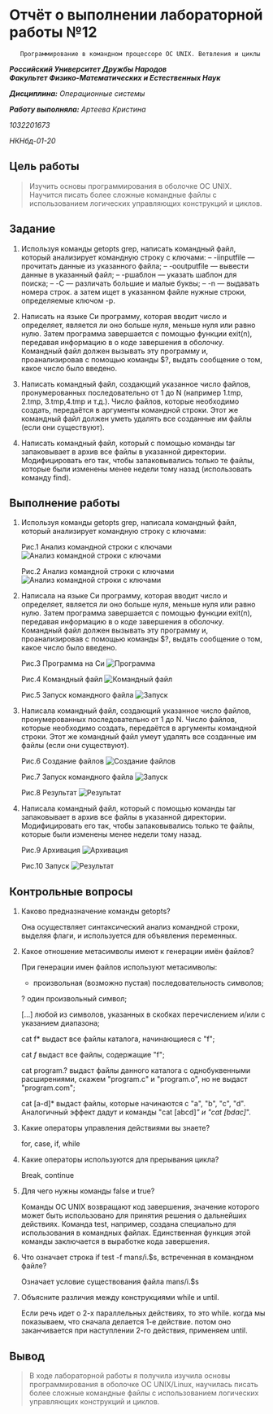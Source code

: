 # Отчёт о выполнении лабораторной работы №12
       Программирование в командном процессоре ОС UNIX. Ветвления и циклы

***Российский Университет Дружбы Народов***  
***Факультет Физико-Математических и Естественных Наук***  

 ***Дисциплина:*** *Операционные системы*  
 
 ***Работу выполняла:*** *Артеева Кристина*  
 
 *1032201673*  
 
 *НКНбд-01-20*  
 
 
## Цель работы 
   >  Изучить основы программирования в оболочке ОС UNIX. Научится писать более сложные командные файлы с использованием логических управляющих конструкций и циклов.

## Задание 

1. Используя команды getopts grep, написать командный файл, который анализирует командную строку с ключами:
    – -iinputfile — прочитать данные из указанного файла;
    – -ooutputfile — вывести данные в указанный файл;
    – -pшаблон — указать шаблон для поиска;
    – -C — различать большие и малые буквы;
    – -n — выдавать номера строк.
а затем ищет в указанном файле нужные строки, определяемые ключом -p.

2. Написать на языке Си программу, которая вводит число и определяет, является ли оно больше нуля, меньше нуля или равно нулю. Затем программа завершается с помощью функции exit(n), передавая информацию в о коде завершения в оболочку. Командный файл должен вызывать эту  программу и, проанализировав с помощью команды $?, выдать сообщение о том, какое число было введено.

3. Написать командный файл, создающий указанное число файлов, пронумерованных последовательно от 1 до N (например 1.tmp, 2.tmp, 3.tmp,4.tmp и т.д.). Число файлов, которые необходимо создать, передаётся в аргументы командной строки. Этот же командный файл должен уметь удалять все созданные им файлы (если они существуют).

4. Написать командный файл, который с помощью команды tar запаковывает в архив все файлы в указанной директории. Модифицировать его так, чтобы запаковывались только те файлы, которые были изменены менее недели тому назад (использовать команду find).

## Выполнение работы
1. Используя команды getopts grep, написала командный файл, который анализирует командную строку с ключами:
   
   Рис.1 Анализ командной строки с ключами
   ![Анализ командной строки с ключами](screens/1.png)

   Рис.2 Анализ командной строки с ключами
   ![Анализ командной строки с ключами](screens/2.png)


2. Написала на языке Си программу, которая вводит число и определяет, является ли оно больше нуля, меньше нуля или равно нулю. Затем программа завершается с помощью функции exit(n), передавая информацию в о коде завершения в оболочку. Командный файл должен вызывать эту  программу и, проанализировав с помощью команды $?, выдать сообщение о том, какое число было введено.

   Рис.3 Программа на Си
   ![Программа](screens/3.png)

   Рис.4 Командный файл
   ![Командный файл](screens/4.png)

   Рис.5 Запуск командного файла
   ![Запуск](screens/5.png)

3. Написала командный файл, создающий указанное число файлов, пронумерованных последовательно от 1 до N. Число файлов, которые необходимо создать, передаётся в аргументы командной строки. Этот же командный файл умеут удалять все созданные им файлы (если они существуют).

   Рис.6 Создание файлов
   ![Создание файлов](screens/7.png)

   Рис.7 Запуск командного файла
   ![Запуск](screens/8.png)

   Рис.8 Результат
   ![Результат](screens/6.png)


4. Написала командный файл, который с помощью команды tar запаковывает в архив все файлы в указанной директории. Модифицировать его так, чтобы запаковывались только те файлы, которые были изменены менее недели тому назад.

   Рис.9 Архивация
   ![Архивация](screens/11.png)

   Рис.10 Запуск
   ![Результат](screens/12.png)


## Контрольные вопросы

1. Каково предназначение команды getopts? 

    Она осуществляет синтаксический анализ командной строки, выделяя флаги, и используется для объявления переменных. 


2. Какое отношение метасимволы имеют к генерации имён файлов? 

    При генерации имен файлов  используют метасимволы: 

    * 
        произвольная (возможно пустая) последовательность символов; 

    ? 
        один произвольный символ; 

    [...] 
        любой из символов, указанных в скобках перечислением и/или с указанием диапазона; 

    cat f* 
        выдаст все файлы каталога, начинающиеся с "f"; 

    cat *f* 
        выдаст все файлы, содержащие "f"; 

    cat program.? 
        выдаст файлы данного каталога с однобуквенными расширениями, скажем "program.c" и "program.o", но не выдаст "program.com"; 

    cat [a-d]* 
        выдаст файлы, которые начинаются с "a", "b", "c", "d". Аналогичный эффект дадут и команды "cat [abcd]*" и "cat [bdac]*". 

 

3. Какие операторы управления действиями вы знаете? 

    for, case, if, while 

4. Какие операторы используются для прерывания цикла? 

    Break, continue 

5. Для чего нужны команды false и true? 

    Команды ОС UNIX возвращают код завершения, значение которого может быть использовано для принятия решения о дальнейших действиях. Команда test, например, создана специально для использования в командных файлах. Единственная функция этой команды заключается в выработке кода завершения. 

 
6. Что означает строка if test -f man$s/$i.$s, встреченная в командном файле? 

    Означает условие существования файла man$s/$i.$s 

 
7. Объясните различия между конструкциями while и until. 

    Если речь идет о 2-х параллельных действиях, то это while. когда мы показываем, что сначала делается 1-е действие. потом оно заканчивается при наступлении 2-го действия, применяем until. 


## Вывод
> В ходе лабораторной работы я получила изучила основы программирования в оболочке ОС UNIX/Linux, научилась писать более сложные командные файлы с использованием логических управляющих конструкций и циклов.
